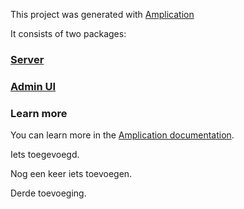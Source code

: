 This project was generated with [Amplication](https://amplication.com)

It consists of two packages:

### [Server](./server/README.md)

### [Admin UI](./admin-ui/README.md)

### Learn more

You can learn more in the [Amplication documentation](https://docs.amplication.com/guides/getting-started).

Iets toegevoegd.

Nog een keer iets toevoegen.

Derde toevoeging.
